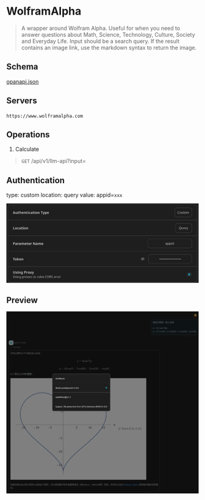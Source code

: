 # WolframAlpha

> A wrapper around Wolfram Alpha. Useful for when you need to answer questions about Math, Science, Technology, Culture, Society and Everyday Life. Input should be a search query. If the result contains an image link, use the markdown syntax to return the image.

## Schema
[opanapi.json](./opanapi.json)

## Servers

`https://www.wolframalpha.com`

## Operations

1. Calculate
> `GET` /api/v1/llm-api?input=

## Authentication

type: custom
location: query
value: appid=`xxx`

![Authentication](./authentication.png)

## Preview

![Preview](./preview.png)


